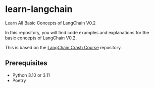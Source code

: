 # learn-langchain
 Learn All Basic Concepts of LangChain V0.2

In this repository, you will find code examples and explanations for the basic concepts of LangChain V0.2.

This is based on the [LangChain Crash Course](https://github.com/bhancock/langchain-crash-course) repository.

## Prerequisites
- Python 3.10 or 3.11
- Poetry

